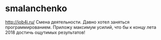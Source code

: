# smalanchenko
http://job4j.ru/
Смена деятельности. Давно хотел заняться программированием. Приложу максимум усилий, что бы к концу лета 2018 достичь ощутимых результатов! 